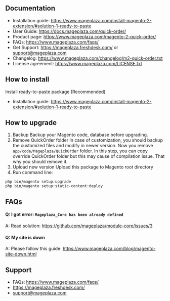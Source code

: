 ## Documentation

- Installation guide: https://www.mageplaza.com/install-magento-2-extension/#solution-1-ready-to-paste
- User Guide: https://docs.mageplaza.com/quick-order/
- Product page: https://www.mageplaza.com/magento-2-quick-order/
- FAQs: https://www.mageplaza.com/faqs/
- Get Support: https://mageplaza.freshdesk.com/ or support@mageplaza.com
- Changelog: https://www.mageplaza.com/changelog/m2-quick-order.txt
- License agreement: https://www.mageplaza.com/LICENSE.txt


## How to install

Install ready-to-paste package (Recommended)

- Installation guide: https://www.mageplaza.com/install-magento-2-extension/#solution-1-ready-to-paste


## How to upgrade

1. Backup
Backup your Magento code, database before upgrading.
2. Remove QuickOrder folder 
In case of customization, you should backup the customized files and modify in newer version. 
Now you remove `app/code/Mageplaza/QuickOrder` folder. In this step, you can copy override QuickOrder folder but this may cause of compilation issue. That why you should remove it.
3. Upload new version
Upload this package to Magento root directory
4. Run command line:

```
php bin/magento setup:upgrade
php bin/magento setup:static-content:deploy
```



## FAQs


#### Q: I got error: `Mageplaza_Core has been already defined`
A: Read solution: https://github.com/mageplaza/module-core/issues/3

#### Q: My site is down
A: Please follow this guide: https://www.mageplaza.com/blog/magento-site-down.html



## Support

- FAQs: https://www.mageplaza.com/faqs/
- https://mageplaza.freshdesk.com/
- support@mageplaza.com